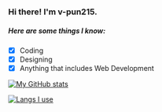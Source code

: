 ### Hi there! I'm v-pun215.


 ##### Here are some things I know:
 
 - [x] Coding
 - [x] Designing
 - [x] Anything that includes Web Development

[![My GitHub stats](https://github-readme-stats.vercel.app/api?username=v-pun215&theme=radical)](https://github.com/v-pun215/github-readme-stats)

[![Langs I use](https://github-readme-stats.vercel.app/api/top-langs/?username=v-pun215&layout=compact)](https://github.com/v-pun215/github-readme-stats)
